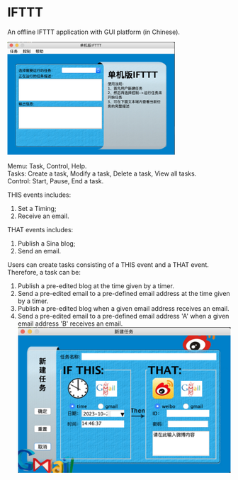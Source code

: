 # IFTTT
An offline IFTTT application with GUI platform (in Chinese).

<img src="https://github.com/XunzhaoYu/IFTTT/blob/master/examples/Initial_GUI.png" width="75%">

Memu: Task, Control, Help.  
Tasks: Create a task, Modify a task, Delete a task, View all tasks.  
Control: Start, Pause, End a task.

THIS events includes:
  1. Set a Timing;
  2. Receive an email.

THAT events includes:
  1. Publish a Sina blog;
  2. Send an email.

Users can create tasks consisting of a THIS event and a THAT event. Therefore, a task can be:
  1. Publish a pre-edited blog at the time given by a timer.
  2. Send a pre-edited email to a pre-defined email address at the time given by a timer.
  3. Publish a pre-edited blog when a given email address receives an email.
  4. Send a pre-edited email to a pre-defined email address 'A' when a given email address 'B' receives an email.
![alt text](https://github.com/XunzhaoYu/IFTTT/blob/master/examples/Create_new_Task.png)

     
